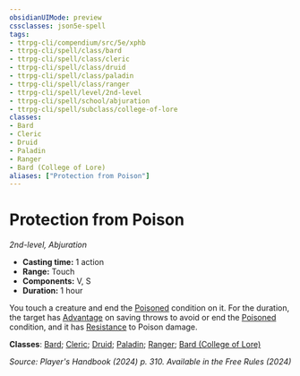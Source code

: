 ```yaml
---
obsidianUIMode: preview
cssclasses: json5e-spell
tags:
- ttrpg-cli/compendium/src/5e/xphb
- ttrpg-cli/spell/class/bard
- ttrpg-cli/spell/class/cleric
- ttrpg-cli/spell/class/druid
- ttrpg-cli/spell/class/paladin
- ttrpg-cli/spell/class/ranger
- ttrpg-cli/spell/level/2nd-level
- ttrpg-cli/spell/school/abjuration
- ttrpg-cli/spell/subclass/college-of-lore
classes:
- Bard
- Cleric
- Druid
- Paladin
- Ranger
- Bard (College of Lore)
aliases: ["Protection from Poison"]
---
```

# Protection from Poison
*2nd-level, Abjuration*  


- **Casting time:** 1 action
- **Range:** Touch
- **Components:** V, S
- **Duration:** 1 hour

You touch a creature and end the [Poisoned](3-Mechanics/CLI/rules/conditions.md#Poisoned) condition on it. For the duration, the target has [Advantage](3-Mechanics/CLI/rules/variant-rules/advantage-xphb.md) on saving throws to avoid or end the [Poisoned](3-Mechanics/CLI/rules/conditions.md#Poisoned) condition, and it has [Resistance](3-Mechanics/CLI/rules/variant-rules/resistance-xphb.md) to Poison damage.

**Classes**: [Bard](list-spells-classes-bard); [Cleric](list-spells-classes-cleric); [Druid](list-spells-classes-druid); [Paladin](list-spells-classes-paladin); [Ranger](list-spells-classes-ranger); [Bard (College of Lore)](list-spells-classes-bard-xphb-college-of-lore-xphb)

*Source: Player's Handbook (2024) p. 310. Available in the Free Rules (2024)*